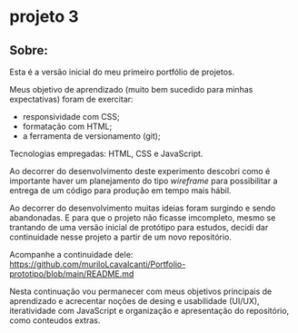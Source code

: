 # projeto 3

## Sobre:

Esta é a versão inicial do meu primeiro portfólio de projetos.

Meus objetivo de aprendizado (muito bem sucedido para minhas expectativas) foram de exercitar:
- responsividade com CSS;
- formatação com HTML;
- a ferramenta de versionamento (git);

Tecnologias empregadas: HTML, CSS e JavaScript.

Ao decorrer do desenvolvimento deste experimento descobri como é importante haver um planejamento do tipo *wireframe* para possibilitar a entrega de um código para produção em tempo mais hábil.

Ao decorrer do desenvolvimento muitas ideias foram surgindo e sendo abandonadas. E para que o projeto não ficasse imcompleto, mesmo se trantando de uma versão inicial de protótipo para estudos, decidi dar continuidade nesse projeto a partir de um novo repositório.

Acompanhe a continuidade dele: https://github.com/muriloLcavalcanti/Portfolio-prototipo/blob/main/README.md

Nesta continuação vou permanecer com meus objetivos principais de aprendizado e acrecentar noções de desing e usabilidade (UI/UX), iteratividade com JavaScript e organização e apresentação do repositório, como conteudos extras.
